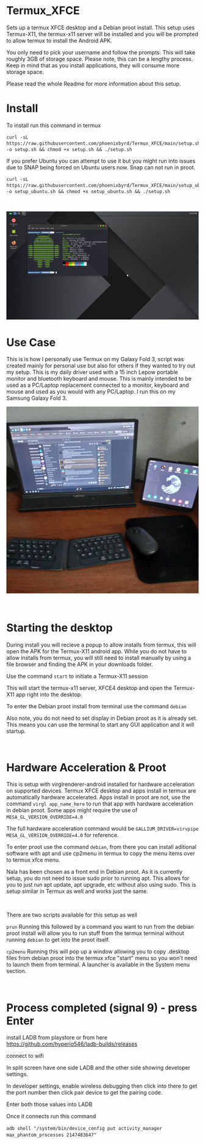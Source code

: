 # Termux_XFCE

Sets up a termux XFCE desktop and a Debian proot install. This setup uses Termux-X11, the termux-x11 server will be installed and you will be prompted to allow termux to install the Android APK.

You only need to pick your username and follow the prompts. This will take roughly 3GB of storage space. Please note, this can be a lengthy process. Keep in mind that as you install applications, they will consume more storage space. 

Please read the whole Readme for more information about this setup.  

# Install

To install run this command in termux

```
curl -sL https://raw.githubusercontent.com/phoenixbyrd/Termux_XFCE/main/setup.sh -o setup.sh && chmod +x setup.sh && ./setup.sh
```

If you prefer Ubuntu you can attempt to use it but you might run into issues due to SNAP being forced on Ubuntu users now. Snap can not run in proot.

```
curl -sL https://raw.githubusercontent.com/phoenixbyrd/Termux_XFCE/main/setup_ubuntu.sh -o setup_ubuntu.sh && chmod +x setup_ubuntu.sh && ./setup.sh
```  

&nbsp;

![Desktop Screenshot](desktop.png)
  
  
# Use Case
  
This is is how I personally use Termux on my Galaxy Fold 3, script was created mainly for personal use but also for others if they wanted to try out my setup. This is my daily driver used with a 15 inch Lepow portable monitor and bluetooth keyboard and mouse. This is mainly intended to be used as a PC/Laptop replacement connected to a monitor, keyboard and mouse and used as you would with any PC/Laptop. I run this on my Samsung Galaxy Fold 3.

![My Samsung Galaxy Fold 3 - Dex Setup](desk.jpg)  

&nbsp;

# Starting the desktop

During install you will recieve a popup to allow installs from termux, this will open the APK for the Termux-X11 android app. While you do not have to allow installs from termux, you will still need to install manually by using a file browser and finding the APK in your downloads folder. 
  
Use the command ```start``` to initiate a Termux-X11 session
  
This will start the termux-x11 server, XFCE4 desktop and open the Termux-X11 app right into the desktop. 

To enter the Debian proot install from terminal use the command ```debian```

Also note, you do not need to set display in Debian proot as it is already set. This means you can use the terminal to start any GUI application and it will startup.

&nbsp;

# Hardware Acceleration & Proot

This is setup with virglrenderer-android installed for hardware acceleration on supported devices. Termux XFCE desktop and apps install in termux are automatically hardware accelerated. Apps install in proot are not, use the command ```virgl app_name_here``` to run that app with hardware acceleration in debian proot. Some apps might require the use of ```MESA_GL_VERSION_OVERRIDE=4.0```
  
The full hardware acceleration command would be ```GALLIUM_DRIVER=virvpipe MESA_GL_VERSION_OVERRIDE=4.0``` for reference.   
    
To enter proot use the command ```debian```, from there you can install aditional software with apt and use cp2menu in termux to copy the menu items over to termux xfce menu. 

Nala has been chosen as a front end in Debian proot. As it is currently setup, you do not need to issue sudo prior to running apt. This allows for you to just run apt update, apt upgrade, etc without also using sudo. This is setup similar in Termux as well and works just the same.

&nbsp;

There are two scripts available for this setup as well
  
```prun```  Running this followed by a command you want to run from the debian proot install will allow you to run stuff from the termux terminal without running ```debian``` to get into the proot itself.
  
```cp2menu``` Running this will pop up a window allowing you to copy .desktop files from debian proot into the termux xfce "start" menu so you won't need to launch them from terminal. A launcher is available in the System menu section.

&nbsp;

# Process completed (signal 9) - press Enter

install LADB from playstore or from here https://github.com/hyperio546/ladb-builds/releases

connect to wifi   
  
In split screen have one side LADB and the other side showing developer settings.
  
In developer settings, enable wireless debugging then click into there to get the port number then click pair device to get the pairing code.
  
Enter both those values into LADB
  
Once it connects run this command
  
```adb shell "/system/bin/device_config put activity_manager max_phantom_processes 2147483647"```

